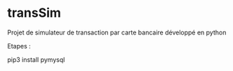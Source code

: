 # transSim
Projet de simulateur de transaction par carte bancaire développé en python


Etapes : 

pip3 install pymysql
